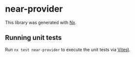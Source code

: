 # near-provider

This library was generated with [Nx](https://nx.dev).

## Running unit tests

Run `nx test near-provider` to execute the unit tests via [Vitest](https://vitest.dev/).
